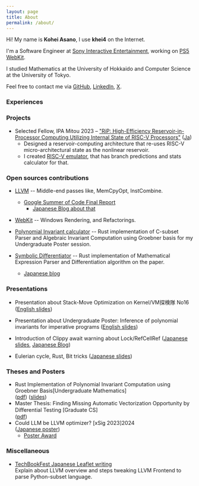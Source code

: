 ```yaml
---
layout: page
title: About
permalink: /about/
---
```



Hi! My name is **Kohei Asano**, I use **khei4** on the Internet.

I'm a Software Engineer at [Sony Interactive Entertainment](https://sonyinteractive.com/en/), working on [PS5 WebKit](https://www.playstation.com/en-us/oss/ps5/webkit/).

I studied Mathematics at the University of Hokkaido and Computer Science at the University of Tokyo.

Feel free to contact me via [GitHub](https://github.com/khei4), [LinkedIn](https://www.linkedin.com/in/kohei-asano-8082881b2/), [X](https://x.com/khei4444).

### Experiences

### Projects

- Selected Fellow, IPA Mitou 2023 – ["RiP: High-Efficiency Reservoir-in-Processor Computing Utilizing Internal State of RISC-V Processors"](https://www.ipa.go.jp/en/it-talents/mitou/target-reservoir-computing-2023.html) ([Ja](https://www.ipa.go.jp/jinzai/mitou/target/2023_reservoir/gaiyou_tg-1.html))
  - Designed a reservoir-computing architecture that re-uses RISC-V micro-architectural state as the nonlinear reservoir.
  - I created [RISC-V emulator](https://github.com/Reservoir-In-Processor/rip-sim), that has branch predictions and stats calculator for that.

### Open sources contributions

- [LLVM](https://github.com/llvm/llvm-project/commits/main/?author=khei4) -- Middle-end passes like, MemCpyOpt, InstCombine.
  - [Google Summer of Code Final Report](https://www.khei4.com/gsoc2023/)
    - [Japanese Blog about that](https://crowpenguin.hatenablog.com/entry/2023/12/18/022055)

- [WebKit](https://github.com/WebKit/WebKit) -- Windows Rendering, and Refactorings.

- [Polynomial Invariant calculator](https://github.com/khei4/poly_inv) -- Rust implementation of C-subset Parser and Algebraic Invariant Computation using Groebner basis for my Undergraduate Poster session.

- [Symbolic Differentiator](https://github.com/khei4/sym_diff) -- Rust implementation of Mathematical Expression Parser and Differentiation algorithm on the paper.
  - [Japanese blog](https://qiita.com/KoheiAsano/items/943c66e226ec8f44d106)

### Presentations

- Presentation about Stack-Move Optimization on Kernel/VM探検隊 No16 ([English slides](pdf/rust_move_optimization.pdf))

- Presentation about Undergraduate Poster: Inference of polynomial invariants for imperative programs ([English slides](pdf/bachelor_poly_inv.pdf))

- Introduction of Clippy await warning about Lock/RefCellRef ([Japanese slides](https://drive.google.com/file/d/1HeiQAV4bf1CPV6ceNoI55MgcwGamfmnW/view), [Japanese Blog](https://www.estie.jp/blog/entry/2022/08/01/160827))

- Eulerian cycle, Rust, Bit tricks ([Japanese slides](pdf/euler_rust_bit.pdf))

### Theses and Posters

- Rust Implementation of Polynomial Invariant Computation using Groebner Basis[Undergraduate Mathematics] <br>
   ([pdf](pdf/thesis_physics_bachelor_lanczos_spinors.pdf))
   ([slides](pdf/thesis_physics_bachelor_lanczos_spinors.pdf))
- Master Thesis: Finding Missing Automatic Vectorization Opportunity by
Diﬀerential Testing [Graduate CS] <br>
   ([pdf](pdf/master_thesis.pdf))
- Could LLM be LLVM optimizer? [xSig 2023]2024<br>
   ([Japanese poster](pdf/xSIGasano.pdf))
  - [Poster Award](https://xsig.ipsj.or.jp/2023/)

### Miscellaneous

- [TechBookFest Japanese Leaflet writing](https://techbookfest.org/event/tbf06/circle/61900008)
   <br> Explain about LLVM overview and steps tweaking LLVM Frontend to parse Python-subset language.
